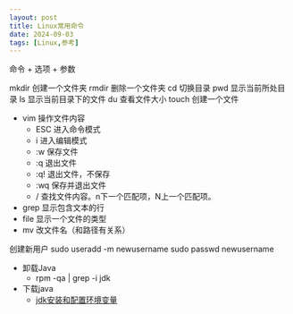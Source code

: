 ```yaml
---
layout: post
title: Linux常用命令
date: 2024-09-03
tags: [Linux,参考]
---
```

命令 + 选项 + 参数

mkdir 创建一个文件夹
rmdir 删除一个文件夹
cd 切换目录
pwd 显示当前所处目录
ls 显示当前目录下的文件
du 查看文件大小
touch 创建一个文件
- vim 操作文件内容
  - ESC 进入命令模式
  - i 进入编辑模式
  - :w 保存文件
  - :q 退出文件
  - :q! 退出文件，不保存
  - :wq 保存并退出文件
  - / 查找文件内容。n下一个匹配项，N上一个匹配项。
- grep 显示包含文本的行
- file 显示一个文件的类型
- mv 改文件名（和路径有关系）

创建新用户
sudo useradd -m newusername
sudo passwd newusername

- 卸载Java
  - rpm -qa | grep -i jdk
- 下载java
  - [jdk安装和配置环境变量](https://blog.csdn.net/qq_40430360/article/details/128720069)